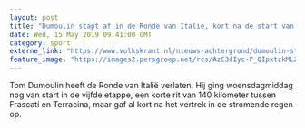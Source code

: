 ```yaml
---
layout: post
title: "Dumoulin stapt af in de Ronde van Italië, kort na de start van de vijfde etappe"
date: Wed, 15 May 2019 09:41:00 GMT
category: sport
externe_link: "https://www.volkskrant.nl/nieuws-achtergrond/dumoulin-stapt-af-in-de-ronde-van-italie-kort-na-de-start-van-de-vijfde-etappe~be063722/"
feature_image: "https://images2.persgroep.net/rcs/AzC3dIyc-P_QIpxtzkMLZ4KE6Tk/diocontent/148434777/_focus/0.5/0.5/_fill/320/320?appId=93a17a8fd81db0de025c8abd1cca1279&quality=0.85"
---
```


Tom Dumoulin heeft de Ronde van Italië verlaten. Hij ging woensdagmiddag nog van start in de vijfde etappe, een korte rit van 140 kilometer tussen Frascati en Terracina, maar gaf al kort na het vertrek in de stromende regen op.
